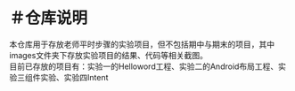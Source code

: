 ＃仓库说明<br>
==========
本仓库用于存放老师平时步骤的实验项目，但不包括期中与期末的项目，其中images文件夹下存放实验项目的结果、代码等相关截图。<br>
目前已存放的项目有：实验一的Helloword工程、实验二的Android布局工程、实验三组件实验、实验四Intent
